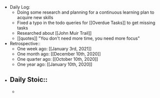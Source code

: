 - Daily Log:
    - Doing some research and planning for a continuous learning plan to acquire new skills
    - Fixed a typo in the todo queries for [[Overdue Tasks]] to get missing tasks
    - Researched about [[John Muir Trail]]
    - [[quotes]] "You don't need more time, you need more focus"
- Retrospective::
    - One week ago: [[January 3rd, 2021]]
    - One month ago: [[December 10th, 2020]]
    - One quarter ago: [[October 10th, 2020]]
    - One year ago: [[January 10th, 2020]]
- Daily Stoic::
    -
    -
